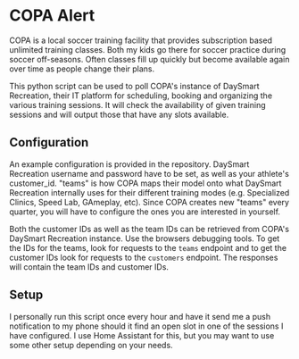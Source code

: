 # COPA Alert

COPA is a local soccer training facility that provides subscription based
unlimited training classes. Both my kids go there for soccer practice during
soccer off-seasons. Often classes fill up quickly but become available again 
over time as people change their plans.

This python script can be used to poll COPA's instance of DaySmart Recreation,
their IT platform for scheduling, booking and organizing the various training
sessions. It will check the availability of given training sessions and will
output those that have any slots available.

## Configuration

An example configuration is provided in the repository. DaySmart Recreation
username and password have to be set, as well as your athlete's customer_id.
"teams" is how COPA maps their model onto  what DaySmart Recreation internally 
uses for their different training modes (e.g. Specialized Clinics, Speed Lab,
GAmeplay, etc). Since COPA creates new "teams" every quarter, you will have to
configure the ones you are interested in yourself.

Both the customer IDs as well as the team IDs can be retrieved from COPA's
DaySmart Recreation instance. Use the browsers debugging tools. To get the IDs
for the teams, look for requests to the `teams` endpoint and to get the customer
IDs look for requests to the `customers` endpoint. The responses will contain
the team IDs and customer IDs.

## Setup

I personally run this script once every hour and have it send me a push
notification to my phone should it find an open slot in one of the sessions I
have configured. I use Home Assistant for this, but you may want to use some
other setup depending on your needs.
